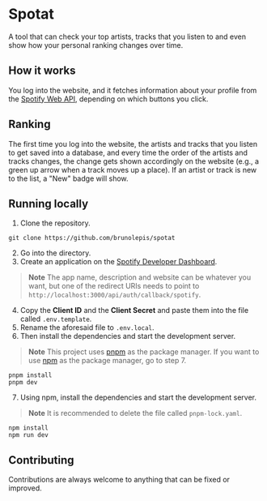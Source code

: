 # Spotat

A tool that can check your top artists, tracks that you listen to and even show how your personal ranking changes over time.

## How it works

You log into the website, and it fetches information about your profile from the [Spotify Web API](https://developer.spotify.com/), depending on which buttons you click.

## Ranking

The first time you log into the website, the artists and tracks that you listen to get saved into a database, and every time the order of the artists and tracks changes, the change gets shown accordingly on the website (e.g., a green up arrow when a track moves up a place). If an artist or track is new to the list, a "New" badge will show.

## Running locally

1. Clone the repository.

```
git clone https://github.com/brunolepis/spotat
```

2. Go into the directory.
3. Create an application on the [Spotify Developer Dashboard](https://developer.spotify.com/dashboard).
> **Note** The app name, description and website can be whatever you want, but one of the redirect URIs needs to point to `http://localhost:3000/api/auth/callback/spotify`.

4. Copy the **Client ID** and the **Client Secret** and paste them into the file called `.env.template`.
5. Rename the aforesaid file to `.env.local`.
6. Then install the dependencies and start the development server.

> **Note** This project uses [pnpm](https://pnpm.io) as the package manager. If you want to use [npm](https://docs.npmjs.com/downloading-and-installing-node-js-and-npm) as the package manager, go to step 7.

```
pnpm install
pnpm dev
```

7. Using npm, install the dependencies and start the development server.

> **Note** It is recommended to delete the file called `pnpm-lock.yaml`.

```
npm install
npm run dev
```

## Contributing

Contributions are always welcome to anything that can be fixed or improved.
